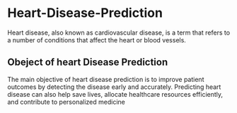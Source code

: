 # Heart-Disease-Prediction
Heart disease, also known as cardiovascular disease, is a term that refers to a number of conditions that affect the heart or blood vessels.


## Obeject of heart Disease Prediction
The main objective of heart disease prediction is to improve patient outcomes by detecting the disease early and accurately. Predicting heart disease can also help save lives, allocate healthcare resources efficiently, and contribute to personalized medicine
